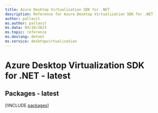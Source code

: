 ```yaml
---
title: Azure Desktop Virtualization SDK for .NET
description: Reference for Azure Desktop Virtualization SDK for .NET
author: pallavit
ms.author: pallavit
ms.data: 04/10/2023
ms.topic: reference
ms.devlang: dotnet
ms.service: desktopvirtualization
---
```

# Azure Desktop Virtualization SDK for .NET - latest
## Packages - latest
[!INCLUDE [packages](desktop-virtualization-index.md)]